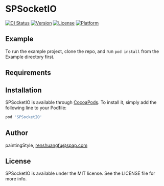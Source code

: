 # SPSocketIO

[![CI Status](https://img.shields.io/travis/paintingStyle/SPSocketIO.svg?style=flat)](https://travis-ci.org/paintingStyle/SPSocketIO)
[![Version](https://img.shields.io/cocoapods/v/SPSocketIO.svg?style=flat)](https://cocoapods.org/pods/SPSocketIO)
[![License](https://img.shields.io/cocoapods/l/SPSocketIO.svg?style=flat)](https://cocoapods.org/pods/SPSocketIO)
[![Platform](https://img.shields.io/cocoapods/p/SPSocketIO.svg?style=flat)](https://cocoapods.org/pods/SPSocketIO)

## Example

To run the example project, clone the repo, and run `pod install` from the Example directory first.

## Requirements

## Installation

SPSocketIO is available through [CocoaPods](https://cocoapods.org). To install
it, simply add the following line to your Podfile:

```ruby
pod 'SPSocketIO'
```

## Author

paintingStyle, renshuangfu@spap.com

## License

SPSocketIO is available under the MIT license. See the LICENSE file for more info.

